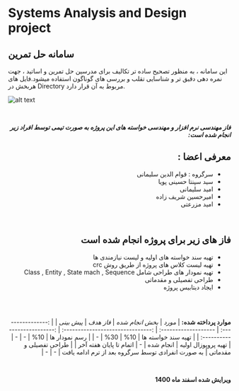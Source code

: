 # Systems Analysis and Design project

## سامانه حل تمرین

این سامانه ، به منظور تصحیح ساده تر تکالیف برای مدرسین حل تمرین و اساتید ، جهت نمره دهی دقیق تر و شناسایی تقلب و بررسی های گوناگون استفاده میشود.فایل های هربخش در Directory مربوط به آن قرار دارد.



![alt text](img.png)
<div dir="rtl" lang="fa">

<br>

**_فاز مهندسی نرم افزار و مهندسی خواسته های این پروژه به صورت تیمی توسط افراد زیر انجام شده است:_**

## معرفی اعضا :

- سرگروه : قوام الدین سلیمانی
- سید سپنتا حسینی پویا
- امید سلیمانی
- امیرحسین شریف زاده
- امید مزرعتی

<br>

## فاز های زیر برای پروژه انجام شده است

- تهیه سند خواسته های اولیه و لیست نیازمندی ها
- تهیه لیست کلاس های پروژه از طریق روش crc
- تهیه نمودار های طراحی شامل Class , Entity , State mach , Sequence
- طراحی تفصیلی و مقدماتی
- ایجاد دیتابیس پروژه

<br>
<br>


**موارد پرداخته شده:**
|       _مورد_       |      _بخش انجام شده_ |             _فاز هدف_             |          _پیش بینی_          |
| :----------------: | -------------------: | :-------------------------------: | :--------------------------: |
| تهیه سند خواسته ها |                  10% |                30%                |              -               |
|   رسم نمودار ها    |                  10% |                 -                 |              -               |
|       تهیه پروپوزال اولیه      | انجام شده |       -          |  اتمام تا پایان هفته آخر   |
|        طراحی تفصیلی و مقدماتی         |         به صورت انفرادی توسط سرگروه بعد از ترم ادامه یافت |                 -                 |     -     |

<br>

**ویرایش شده اسفند ماه 1400**

</div>

